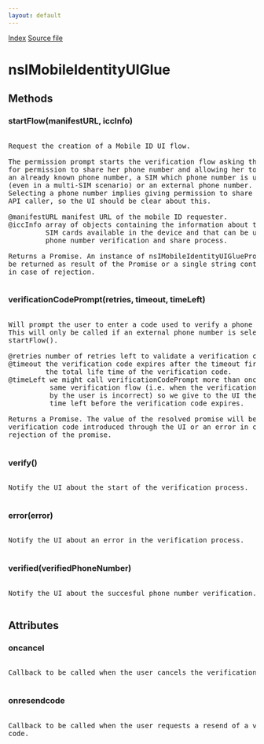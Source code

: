 ```yaml
---
layout: default
---
```

<div id='links'><a href="../index.html">Index</a>
<a href="http://dxr.mozilla.org/mozilla-central/source/services/mobileid/interfaces/nsIMobileIdentityUIGlue.idl">Source file</a>
</div>

# nsIMobileIdentityUIGlue #

## Methods ##

### startFlow(manifestURL, iccInfo) ###
<pre>  
Request the creation of a Mobile ID UI flow.  
  
The permission prompt starts the verification flow asking the user  
for permission to share her phone number and allowing her to choose  
an already known phone number, a SIM which phone number is unknown  
(even in a multi-SIM scenario) or an external phone number.  
Selecting a phone number implies giving permission to share it with the  
API caller, so the UI should be clear about this.  
  
@manifestURL manifest URL of the mobile ID requester.  
@iccInfo array of objects containing the information about the  
         SIM cards available in the device and that can be used for the  
         phone number verification and share process.  
  
Returns a Promise. An instance of nsIMobileIdentityUIGluePromptResult will  
be returned as result of the Promise or a single string containing an error  
in case of rejection.  
  
</pre>
### verificationCodePrompt(retries, timeout, timeLeft) ###
<pre>  
Will prompt the user to enter a code used to verify a phone number.  
This will only be called if an external phone number is selected in  
startFlow().  
  
@retries number of retries left to validate a verification code.  
@timeout the verification code expires after the timeout fires. This is  
         the total life time of the verification code.  
@timeLeft we might call verificationCodePrompt more than once for the  
          same verification flow (i.e. when the verification code entered  
          by the user is incorrect) so we give to the UI the amount of  
          time left before the verification code expires.  
  
Returns a Promise. The value of the resolved promise will be the  
verification code introduced through the UI or an error in case of  
rejection of the promise.  
  
</pre>
### verify() ###
<pre>  
Notify the UI about the start of the verification process.  
  
</pre>
### error(error) ###
<pre>  
Notify the UI about an error in the verification process.  
  
</pre>
### verified(verifiedPhoneNumber) ###
<pre>  
Notify the UI about the succesful phone number verification.  
  
</pre>
## Attributes ##

### oncancel ###
<pre>  
Callback to be called when the user cancels the verification flow via UI.  
  
</pre>
### onresendcode ###
<pre>  
Callback to be called when the user requests a resend of a verification  
code.  
  
</pre>